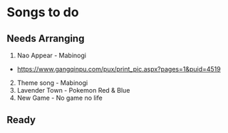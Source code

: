 # Songs to do

## Needs Arranging

1. Nao Appear - Mabinogi
  - https://www.gangqinpu.com/pux/print_pic.aspx?pages=1&puid=4519
2. Theme song - Mabinogi
3. Lavender Town - Pokemon Red & Blue
4. New Game - No game no life

## Ready
